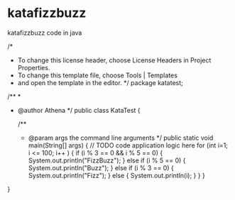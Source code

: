 # katafizzbuzz
katafizzbuzz code in java

/*
 * To change this license header, choose License Headers in Project Properties.
 * To change this template file, choose Tools | Templates
 * and open the template in the editor.
 */
package katatest;

/**
 *
 * @author Athena
 */
public class KataTest {
    
    /**
     * @param args the command line arguments
     */
    public static void main(String[] args) {
        // TODO code application logic here
        for (int i=1; i <= 100; i++ )
        {
            if (i % 3 == 0 && i % 5 == 0) {
            System.out.println("FizzBuzz");
            } else if (i % 5 == 0) {
                System.out.println("Buzz");
            } else if (i % 3 == 0) {
                System.out.println("Fizz");
            } else {
                System.out.println(i);
            }
        }
    }
    
}
